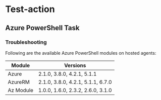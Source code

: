 # Test-action

## Azure PowerShell Task

### Troubleshooting 

Following are the available Azure PowerShell modules on hosted agents:

Module | Versions 
--- | --- 
Azure | 2.1.0, 3.8.0, 4.2.1, 5.1.1 
AzureRM | 2.1.0, 3.8.0, 4.2.1, 5.1.1, 6.7.0 
Az Module | 1.0.0, 1.6.0, 2.3.2, 2.6.0, 3.1.0 
